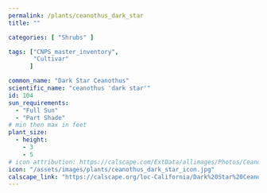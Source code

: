 ```yaml
---
permalink: /plants/ceanothus_dark_star
title: ""

categories: [ "Shrubs" ]

tags: ["CNPS_master_inventory",
       "Cultivar"
      ]

common_name: "Dark Star Ceanothus"
scientific_name: "ceanothus 'dark star'"
id: 104
sun_requirements:
  - "Full Sun"
  - "Part Shade"
# min then max in feet
plant_size:
  - height: 
    - 3
    - 5
# icon attribution: https://calscape.com/ExtData/allimages/Photos/Ceanothus_Dark_Star_image_5.jpg 
icon: "/assets/images/plants/ceanothus_dark_star_icon.jpg" 
calscape_link: "https://calscape.org/loc-California/Dark%20Star%20Ceanothus%20(Ceanothus%20'Dark%20Star')"
---
```


